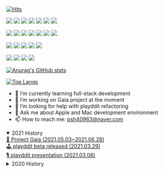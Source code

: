 [![Hits](https://hits.seeyoufarm.com/api/count/incr/badge.svg?url=https%3A%2F%2Fgithub.com%2FShane-Park&count_bg=%2379C83D&title_bg=%23555555&icon=&icon_color=%23E7E7E7&title=hits&edge_flat=false)](https://hits.seeyoufarm.com)<br/>

<a href="#" target="_blank"><img src="https://img.shields.io/badge/Java-007396?style=flat-square&logo=Java&logoColor=white"/></a>
<a href="#" target="_blank"><img src="https://img.shields.io/badge/Spring-6DB33F?style=flat-square&logo=Spring&logoColor=white"/></a>
<a href="#" target="_blank"><img src="https://img.shields.io/badge/HTML5-E34F26?style=flat-square&logo=HTML5&logoColor=white"/></a>
<a href="#" target="_blank"><img src="https://img.shields.io/badge/CSS3-1572B6?style=flat-square&logo=CSS3&logoColor=white"/></a>
<a href="#" target="_blank"><img src="https://img.shields.io/badge/JavaScript-[F7DF1E?style=flat-square&logo=JavaScript&logoColor=white"/></a>
<a href="#" target="_blank"><img src="https://img.shields.io/badge/jQuery-0769AD?style=flat-square&logo=jQuery&logoColor=white"/></a>
<a href="#" target="_blank"><img src="https://img.shields.io/badge/AutoHotkey-334455?style=flat-square&logo=AutoHotkey&logoColor=white"/></a>

<a href="#" target="_blank"><img src="https://img.shields.io/badge/Oracle-F80000?style=flat-square&logo=Oracle&logoColor=white"/></a>
<a href="#" target="_blank"><img src="https://img.shields.io/badge/ElasticSearch-005571?style=flat-square&logo=ElasticSearch&logoColor=white"/></a>
<a href="#" target="_blank"><img src="https://img.shields.io/badge/kibana-47A248?style=flat-square&logo=kibana&logoColor=white"/></a>
<a href="#" target="_blank"><img src="https://img.shields.io/badge/Logstash-005571?style=flat-square&logo=Logstash&logoColor=white"/></a>
<a href="#" target="_blank"><img src="https://img.shields.io/badge/MySQL-4479A1?style=flat-square&logo=MySQL&logoColor=white"/></a>
<a href="#" target="_blank"><img src="https://img.shields.io/badge/Amazon AWS-232F3E?style=flat-square&logo=Amazon-AWS&logoColor=white"/></a>
<a href="#" target="_blank"><img src="https://img.shields.io/badge/Apache tomcat-F8DC75?style=flat-square&logo=Apache-tomcat&logoColor=white"/></a>

<a href="#" target="_blank"><img src="https://img.shields.io/badge/macOS-000000?style=flat-square&logo=apple&logoColor=white"/></a>
<a href="#" target="_blank"><img src="https://img.shields.io/badge/Windows-0078D6?style=flat-square&logo=Windows&logoColor=white"/></a>
<a href="#" target="_blank"><img src="https://img.shields.io/badge/Eclipse-2C2255?style=flat-square&logo=Eclipse&logoColor=white"/></a>
<a href="#" target="_blank"><img src="https://img.shields.io/badge/VScode-007ACC?style=flat-square&logo=Visual-Studio-Code&logoColor=white"/></a>
<a href="#" target="_blank"><img src="https://img.shields.io/badge/Postman-FF6C37?style=flat-square&logo=Postman&logoColor=white"/></a>

<a href="#" target="_blank"><img src="https://img.shields.io/badge/Markdown-000000?style=flat-square&logo=Markdown&logoColor=white"/></a>
<a href="#" target="_blank"><img src="https://img.shields.io/badge/Slack-4A154B?style=flat-square&logo=Slack&logoColor=white"/></a>
<a href="#" target="_blank"><img src="https://img.shields.io/badge/Figma-F24E1E?style=flat-square&logo=Figma&logoColor=white"/></a>
<a href="#" target="_blank"><img src="https://img.shields.io/badge/GitHub-181717?style=flat-square&logo=GitHub&logoColor=white"/></a>

<!--
<a href="#" target="_blank"><img src="https://img.shields.io/badge/Python-3776AB?style=flat-square&logo=Python&logoColor=white"/></a>
-->

<!--
https://simpleicons.org
https://github.com/anuraghazra/github-readme-stats/blob/master/docs/readme_kr.md
<a href="#" target="_blank"><img src="https://img.shields.io/badge/[쓰고 싶은 텍스트]-[컬러 코드]?style=flat-square&logo=[브랜드 이름]&logoColor=white"/></a>
<a href="#" target="_blank"><img src="https://img.shields.io/badge/[쓰고 싶은 텍스트]-[컬러 코드]?style=flat-square&logo=[브랜드 이름]&logoColor=white"/></a>
<a href="#" target="_blank"><img src="https://img.shields.io/badge/[쓰고 싶은 텍스트]-[컬러 코드]?style=flat-square&logo=[브랜드 이름]&logoColor=white"/></a>
-->

[![Anurag's GitHub stats](https://github-readme-stats.vercel.app/api?username=Shane-Park&theme=dark&count_private=true)](https://github.com/anuraghazra/github-readme-stats)

[![Top Langs](https://github-readme-stats.vercel.app/api/top-langs/?username=Shane-Park&layout=compact&theme=dark)](https://github.com/anuraghazra/github-readme-stats)


- 🌱 I’m currently learning full-stack development
- 👯 I’m working on Gaia project at the moment
- 🤔 I’m looking for help with playddit refactoring
- 💬 Ask me about Apple and Mac development environment 
- 📫 How to reach me: psh40963@naver.com

<details open>
  <summary>2021 History</summary>
    <a href="https://github.com/ddit301/gaia">🌱 Project Gaia (2021.05.03~2021.06.28)</a><br/>
    <a href="http://playddit.net">🕹️ playddit beta released (2021.03.29)</a><br/>
    <a href="https://github.com/Shane-Park/playddit">🎙️ playddit presentation (2021.03.08)</a>
  </details>
<details markdown="1">
  <summary>2020 History</summary>
    <a href="https://github.com/Shane-Park/DDIT_Project1">🍱 WhatShouldWeEatToday presentation (2020.12.31)</a><br/>
    <a href="https://github.com/Shane-Park/java_lecture">📚 Started leaning Full stack development (2020.11.16)</a><br/>
</details>
